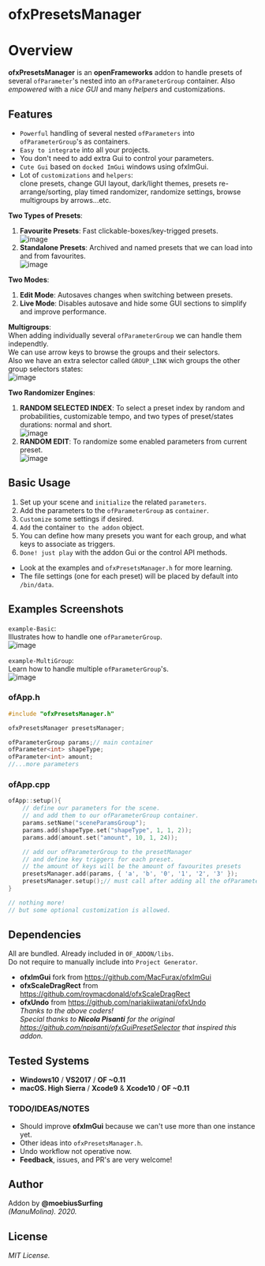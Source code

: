 ofxPresetsManager
=============================

# Overview
**ofxPresetsManager** is an **openFrameworks** addon to handle presets of several `ofParameter`'s nested into an `ofParameterGroup` container. Also *empowered* with a *nice GUI* and many *helpers* and customizations.

## Features
- `Powerful` handling of several nested `ofParameters` into `ofParameterGroup`'s as containers.
- `Easy to integrate` into all your projects.
- You don't need to add extra Gui to control your parameters.
- `Cute Gui` based on `docked ImGui` windows using ofxImGui.
- Lot of `customizations` and `helpers`:  
clone presets, change GUI layout, dark/light themes, presets re-arrange/sorting, play timed randomizer, randomize settings, browse multigroups by arrows...etc.  

**Two Types of Presets**:  
1. **Favourite Presets**: Fast clickable-boxes/key-trigged presets.  
![image](/readme_images/Capture_favourites.PNG?raw=true "image")  
2. **Standalone Presets**: Archived and named presets that we can load into and from favourites.  
![image](/readme_images/Capture_standalone.PNG?raw=true "image")  

**Two Modes**: 
1. **Edit Mode**: Autosaves changes when switching between presets.  
2. **Live Mode**: Disables autosave and hide some GUI sections to simplify and improve performance.   

**Multigroups**:  
When adding individually several `ofParameterGroup` we can handle them independtly.  
We can use arrow keys to browse the groups and their selectors.  
Also we have an extra selector called `GROUP_LINK` wich groups the other group selectors states:  
![image](/readme_images/Capture_multigroup.PNG?raw=true "image")  

**Two Randomizer Engines**: 
1. **RANDOM SELECTED INDEX**: To select a preset index by random and probabilities, customizable tempo, and two types of preset/states durations: normal and short.  
![image](/readme_images/Capture_randomizer1.PNG?raw=true "image")  
2. **RANDOM EDIT**: To randomize some enabled parameters from current preset.  
![image](/readme_images/Capture_randomizer2.PNG?raw=true "image")  

## Basic Usage
1. Set up your scene and `initialize` the related `parameters`.
2. Add the parameters to the `ofParameterGroup` as `container`.
3. `Customize` some settings if desired.
4. `Add` the container `to the addon` object. 
5. You can define how many presets you want for each group, and what keys to associate as triggers.
6. `Done! just play` with the addon Gui or the control API methods.  
- Look at the examples and `ofxPresetsManager.h` for more learning.  
- The file settings (one for each preset) will be placed by default into `/bin/data`.

## Examples Screenshots
`example-Basic`:  
Illustrates how to handle one `ofParameterGroup`.  
![image](/readme_images/Capture-example-Basic.PNG?raw=true "image")  

`example-MultiGroup`:  
Learn how to handle multiple `ofParameterGroup`'s.  
![image](/readme_images/Capture-example-MultiGroup.PNG?raw=true "image")  

### ofApp.h
```.cpp
#include "ofxPresetsManager.h"

ofxPresetsManager presetsManager;

ofParameterGroup params;// main container
ofParameter<int> shapeType;
ofParameter<int> amount;
//...more parameters
```

### ofApp.cpp
```.cpp
ofApp::setup(){
	// define our parameters for the scene. 
	// and add them to our ofParameterGroup container. 
	params.setName("sceneParamsGroup");	
	params.add(shapeType.set("shapeType", 1, 1, 2));
	params.add(amount.set("amount", 10, 1, 24));

	// add our ofParameterGroup to the presetManager 
	// and define key triggers for each preset. 
	// the amount of keys will be the amount of favourites presets
	presetsManager.add(params, { 'a', 'b', '0', '1', '2', '3' });
	presetsManager.setup();// must call after adding all the ofParameterGroup(s)
}

// nothing more!
// but some optional customization is allowed.
```

## Dependencies
All are bundled. Already included in `OF_ADDON/libs`.  
Do not require to manually include into `Project Generator`.  
- **ofxImGui** fork from https://github.com/MacFurax/ofxImGui
- **ofxScaleDragRect** from https://github.com/roymacdonald/ofxScaleDragRect
- **ofxUndo** from https://github.com/nariakiiwatani/ofxUndo  
*Thanks to the above coders!*  
*Special thanks to **Nicola Pisanti** for the original https://github.com/npisanti/ofxGuiPresetSelector that inspired this addon.*

## Tested Systems
- **Windows10** / **VS2017** / **OF ~0.11**
- **macOS. High Sierra** / **Xcode9** & **Xcode10** / **OF ~0.11**

### TODO/IDEAS/NOTES
* Should improve **ofxImGui** because we can't use more than one instance yet.  
* Other ideas into `ofxPresetsManager.h`.   
* Undo workflow not operative now.
* **Feedback**, issues, and PR's are very welcome!

## Author
Addon by **@moebiusSurfing**  
*(ManuMolina). 2020.*

## License
*MIT License.*